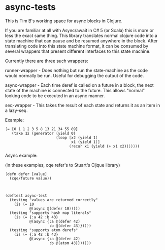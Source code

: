 # async-tests

This is Tim B's working space for async blocks in Clojure. 

If you are familiar at all with Async/await in C# 5 (or Scala) this is more or less the exact same thing. This library translates normal clojure code into a state machine that can pause and be resumed anywhere in the block. After translating code into this state machine format, it can be consumed by several wrappers that present different interfaces to this state machine. 

Currently there are three such wrappers:

runner-wrapper - Does nothing but run the state-machine as the code would normally be run. Useful for debugging the output of the code.

async-wrapper - Each time deref is called on a future in a block, the next state of the machine is connected to the future. This allows "normal" looking code to be executed in an async manner. 

seq-wrapper - This takes the result of each state and returns it as an item in a lazy-seq. 



Example: 

    (= [0 1 1 2 3 5 8 13 21 34 55 89]
       (take 12 (generator (yield 0)
                           (loop [x2 (yield 1)
                                  x1 (yield 1)]
                                 (recur x1 (yield (+ x1 x2)))))))



Async example:

(in these examples, cqe refer's to Stuart's Cljque library)

    (defn defer [value]
      (cqe/future value))



    (deftest async-test
      (testing "values are returned correctly"
        (is (= 10
               @(async @(defer 10)))))
      (testing "supports hash map literals"
        (is (= {:a 42 :b 43}
               @(async {:a @(defer 42)
                        :b @(defer 43)}))))
      (testing "supports atom derefs"
        (is (= {:a 42 :b 43}
               @(async {:a @(defer 42)
                        :b @(atom 43)})))))

